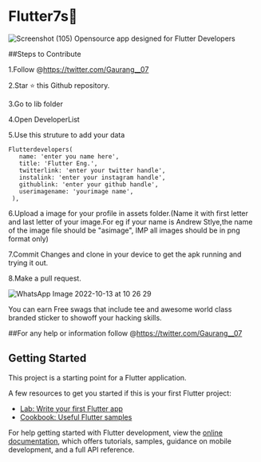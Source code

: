 # Flutter7s💙
![Screenshot (105)](https://user-images.githubusercontent.com/83110436/195504860-674bfed6-77a5-4b0a-9cca-ed1b6d1da0a7.png)
Opensource app designed for Flutter Developers

##Steps to Contribute

1.Follow @https://twitter.com/Gaurang__07

2.Star ⭐ this Github repository.

3.Go to lib folder

4.Open DeveloperList

5.Use this struture to add your data

 ```
 Flutterdevelopers(
    name: 'enter you name here',
    title: 'Flutter Eng.',
    twitterlink: 'enter your twitter handle',
    instalink: 'enter your instagram handle',
    githublink: 'enter your github handle',
    userimagename: 'yourimage name',
  ),
  ```
  
6.Upload a image for your profile in assets folder.(Name it with first letter and last letter of your image.For eg if your name is Andrew Stlye,the name of the image     file should be "asimage", IMP all images should be in png format only)

7.Commit Changes and clone in your device to get the apk running and trying it out.

8.Make a pull request.

![WhatsApp Image 2022-10-13 at 10 26 29](https://user-images.githubusercontent.com/83110436/195505370-4a6e4fe5-406a-439a-b180-ffe359ad398a.jpg)


You can earn Free swags that include tee and awesome world class branded sticker to showoff your hacking skills.

##For any help or information follow @https://twitter.com/Gaurang__07



## Getting Started

This project is a starting point for a Flutter application.

A few resources to get you started if this is your first Flutter project:

- [Lab: Write your first Flutter app](https://docs.flutter.dev/get-started/codelab)
- [Cookbook: Useful Flutter samples](https://docs.flutter.dev/cookbook)

For help getting started with Flutter development, view the
[online documentation](https://docs.flutter.dev/), which offers tutorials,
samples, guidance on mobile development, and a full API reference.
